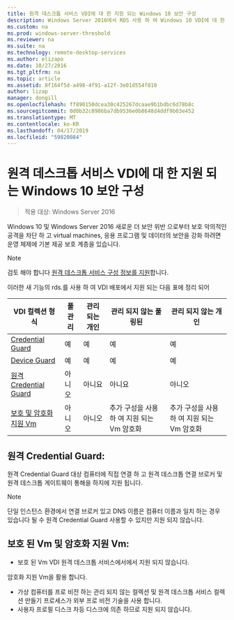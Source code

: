 ```yaml
---
title: 원격 데스크톱 서비스 VDI에 대 한 지원 되는 Windows 10 보안 구성
description: Windows Server 2016에서 RDS 사용 하 여 Windows 10 VDI에 대 한 지원 되는 구성에 대 한 정보를 제공합니다.
ms.custom: na
ms.prod: windows-server-threshold
ms.reviewer: na
ms.suite: na
ms.technology: remote-desktop-services
ms.author: elizapo
ms.date: 10/27/2016
ms.tgt_pltfrm: na
ms.topic: article
ms.assetid: 8f164f5d-a498-4f91-a12f-3e01d554f810
author: lizap
manager: dongill
ms.openlocfilehash: ff890150dcea30c425267dcaae9b1bdbc6d78b8c
ms.sourcegitcommit: 0d0b32c8986ba7db9536e0b8648d4ddf9b03e452
ms.translationtype: MT
ms.contentlocale: ko-KR
ms.lasthandoff: 04/17/2019
ms.locfileid: "59820084"
---
```

# <a name="supported-windows-10-security-configurations-for-remote-desktop-services-vdi"></a>원격 데스크톱 서비스 VDI에 대 한 지원 되는 Windows 10 보안 구성

> 적용 대상: Windows Server 2016

Windows 10 및 Windows Server 2016 새로운 더 보안 위반 으로부터 보호 악의적인 공격을 차단 하 고 virtual machines, 응용 프로그램 및 데이터의 보안을 강화 하려면 운영 체제에 기본 제공 보호 계층을 있습니다.

> [!NOTE]
> 검토 해야 합니다 [원격 데스크톱 서비스 구성 정보를 지원](rds-supported-config.md)합니다.

이러한 새 기능의 rds.를 사용 하 여 VDI 배포에서 지원 되는 다음 표에 정리 되어

|  VDI 컬렉션 형식               |  풀 관리 |  관리 되는 개인 |  관리 되지 않는 풀링된                                     |  관리 되지 않는 개인                                    |
|-------------------------------------|------------------|--------------------|--------------------------------------------------------|--------------------------------------------------------|
| [Credential Guard](https://technet.microsoft.com/itpro/windows/keep-secure/credential-guard)                    | 예              | 예                | 예                                                    | 예                                                    |
| [Device Guard](https://technet.microsoft.com/itpro/windows/keep-secure/device-guard-deployment-guide)                        | 예              | 예                | 예                                                    | 예                                                    |
| [원격 Credential Guard](https://technet.microsoft.com/itpro/windows/keep-secure/remote-credential-guard)             | 아니오               | 아니요                 | 아니요                                                     | 아니오                                                     |
| [보호 및 암호화 지원 Vm](../../security/guarded-fabric-shielded-vm/guarded-fabric-and-shielded-vms.md) | 아니오               | 아니오                 | 추가 구성을 사용 하 여 지원 되는 Vm 암호화 | 추가 구성을 사용 하 여 지원 되는 Vm 암호화 |

## <a name="remote-credential-guard"></a>원격 Credential Guard:

원격 Credential Guard 대상 컴퓨터에 직접 연결 하 고 원격 데스크톱 연결 브로커 및 원격 데스크톱 게이트웨이 통해을 하지에 지원 됩니다.
> [!NOTE]
> 단일 인스턴스 환경에서 연결 브로커 있고 DNS 이름은 컴퓨터 이름과 일치 하는 경우 있습니다 될 수 원격 Credential Guard 사용할 수 있지만 지원 되지 않습니다.

## <a name="shielded-vms-and-encryption-supported-vms"></a>보호 된 Vm 및 암호화 지원 Vm: 

- 보호 된 Vm VDI 원격 데스크톱 서비스에서에서 지원 되지 않습니다. 

암호화 지원 Vm을 활용 합니다.
- 가상 컴퓨터를 프로 비전 하는 관리 되지 않는 컬렉션 및 원격 데스크톱 서비스 컬렉션 만들기 프로세스가 외부 프로 비전 기술을 사용 합니다. 
- 사용자 프로필 디스크 차등 디스크에 의존 하므로 지원 되지 않습니다. 

